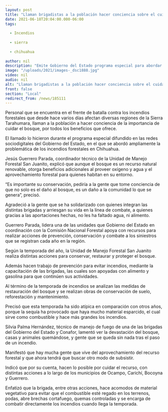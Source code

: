 ```yaml
---
layout: post
title: "Llaman brigadistas a la población hacer conciencia sobre el cuidado del bosque"
date: 2021-06-18T20:04:00.000-06:00
tags:
  
  - Incendios
  
  - sierra
  
  - chihuahua
  
author: nil
description: "Emite Gobierno del Estado programa especial para abordar ampliamente la problemática de los incendios forestales; personal que combate las conflagraciones recuerda la vital importancia de conservación de la zona boscosa de Chihuahua"
image: "/uploads/2021/images-_dsc1888.jpg"
video: nil
audio: nil
alt: "Llaman brigadistas a la población hacer conciencia sobre el cuidado del bosque"
front: false
section: "Local"
redirect_from: /news/185111
---
```


Personal que se encuentra en el frente de batalla contra los incendios forestales que desde hace varios días afectan diversas regiones de la Sierra Tarahumara, llaman a la población a hacer conciencia de la importancia de cuidar el bosque, por todos los beneficios que ofrece.

 

El llamado lo hicieron durante el programa especial difundido en las redes sociodigitales del Gobierno del Estado, en el que se abordó ampliamente la problemática de los incendios forestales en Chihuahua.

 

Jesús Guerrero Parada, coordinador técnico de la Unidad de Manejo Forestal San Juanito, explicó que aunque el bosque es un recurso natural renovable, otorga beneficios adicionales al proveer oxígeno y agua y el aprovechamiento forestal para quienes habitan en su entorno.

 

“Es importante su conservación, pediría a la gente que tome conciencia de que no solo es el daño al bosque, es un daño a la comunidad lo que se genera”, precisó.

 

Agradeció a la gente que se ha solidarizado con quienes integran las distintas brigadas y arriesgan su vida en la línea de combate, a quienes gracias a las aportaciones hechas, no les ha faltado agua, ni alimento.

 

Guerrero Parada, lidera una de las unidades que Gobierno del Estado en coordinación con la Comisión Nacional Forestal apoya con recursos para realizar acciones de prevención, conservación y combate a los siniestros que se registran cada año en la región.

 

Según la temporada del año, la Unidad de Manejo Forestal San Juanito realiza distintas acciones para conservar, restaurar y proteger el bosque.

 

Además hacen trabajo de prevención para evitar incendios, mediante la capacitación de las brigadas, las cuales son apoyadas con alimento y gasolina para que continúen sus actividades.

 

Al término de la temporada de incendios se analizan las medidas de restauración del bosque y se realizan obras de conservación de suelo, reforestación y mantenimiento.

 

Precisó que esta temporada ha sido atípica en comparación con otros años, porque la sequía ha provocado que haya mucho material esparcido, el cual sirve como combustible y hace más grandes los incendios.

 

Silvia Palma Hernández, técnico de manejo de fuego de una de las brigadas del Gobierno del Estado y Conafor, lamentó ver la devastación del bosque, casas y animales quemándose, y gente que se queda sin nada tras el paso de un incendio.

 

Manifestó que hay mucha gente que vive del aprovechamiento del recurso forestal y que ahora tendrá que buscar otro modo de subsistir.

 

Indicó que por su cuenta, hacen lo posible por cuidar el recurso, con distintas acciones a lo largo de los municipios de Ocampo, Carichí, Bocoyna y Guerrero.

 

Enfatizó que la brigada, entre otras acciones, hace acomodos de material vegetativo para evitar que el combustible esté regado en los terrenos, podas, abre brechas cortafuego, quemas controladas y se encarga de combatir directamente los incendios cuando llega la temporada.